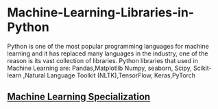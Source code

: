 # Machine-Learning-Libraries-in-Python
Python is one of the most popular programming languages for machine learning and it has replaced many languages in the industry, one of the reason is its vast collection of libraries. Python libraries that used in Machine Learning are:    Pandas,Matplotlib Numpy, seaborn, Scipy, Scikit-learn ,Natural Language Toolkit (NLTK),TensorFlow, Keras,PyTorch  

## [Machine Learning Specialization](https://www.coursera.org/.../machine-learning-introduction)


